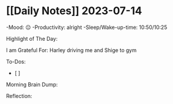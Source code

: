 # [[Daily Notes]] 2023-07-14

-Mood: 😐
-Productivity: alright
-Sleep/Wake-up-time: 10:50/10:25

Highlight of The Day: 


I am Grateful For: 
Harley driving me and Shige to gym

To-Dos:
- [ ] 

Morning Brain Dump:


Reflection:
